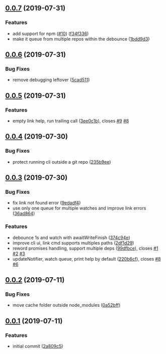 ## [0.0.7](https://github.com/hugomrdias/connect-deps/compare/v0.0.6...v0.0.7) (2019-07-31)


### Features

* add support for npm ([#10](https://github.com/hugomrdias/connect-deps/issues/10)) ([f34f336](https://github.com/hugomrdias/connect-deps/commit/f34f336))
* make it queue from multiple repos within the debounce ([1bdd9d3](https://github.com/hugomrdias/connect-deps/commit/1bdd9d3))



## [0.0.6](https://github.com/hugomrdias/connect-deps/compare/v0.0.5...v0.0.6) (2019-07-31)


### Bug Fixes

* remove debugging leftover ([5cad511](https://github.com/hugomrdias/connect-deps/commit/5cad511))



## [0.0.5](https://github.com/hugomrdias/connect-deps/compare/v0.0.4...v0.0.5) (2019-07-31)


### Features

* empty link help, run trailing call ([3ee0c1b](https://github.com/hugomrdias/connect-deps/commit/3ee0c1b)), closes [#9](https://github.com/hugomrdias/connect-deps/issues/9) [#8](https://github.com/hugomrdias/connect-deps/issues/8)



## [0.0.4](https://github.com/hugomrdias/connect-deps/compare/v0.0.3...v0.0.4) (2019-07-30)


### Bug Fixes

* protect running cli outside a git repo ([235b9ee](https://github.com/hugomrdias/connect-deps/commit/235b9ee))



## [0.0.3](https://github.com/hugomrdias/connect-deps/compare/v0.0.2...v0.0.3) (2019-07-30)


### Bug Fixes

* fix link not found error ([9edadf4](https://github.com/hugomrdias/connect-deps/commit/9edadf4))
* use only one queue for multiple watches and improve link errors ([36ad864](https://github.com/hugomrdias/connect-deps/commit/36ad864))


### Features

* debounce 1s and watch with awaitWriteFinish ([374c94e](https://github.com/hugomrdias/connect-deps/commit/374c94e))
* improve cli ui, link cmd supports multiples paths ([2df1d29](https://github.com/hugomrdias/connect-deps/commit/2df1d29))
* reword promises handling, support multiple deps ([99dfbce](https://github.com/hugomrdias/connect-deps/commit/99dfbce)), closes [#1](https://github.com/hugomrdias/connect-deps/issues/1) [#2](https://github.com/hugomrdias/connect-deps/issues/2) [#3](https://github.com/hugomrdias/connect-deps/issues/3)
* updateNotifier, watch queue, print help by default ([220b6cf](https://github.com/hugomrdias/connect-deps/commit/220b6cf)), closes [#8](https://github.com/hugomrdias/connect-deps/issues/8) [#6](https://github.com/hugomrdias/connect-deps/issues/6)



## [0.0.2](https://github.com/hugomrdias/connect-deps/compare/v0.0.1...v0.0.2) (2019-07-11)


### Bug Fixes

* move cache folder outside node_modules ([0a52bff](https://github.com/hugomrdias/connect-deps/commit/0a52bff))



## [0.0.1](https://github.com/hugomrdias/connect-deps/compare/2a809c5...v0.0.1) (2019-07-11)


### Features

* initial commit ([2a809c5](https://github.com/hugomrdias/connect-deps/commit/2a809c5))



